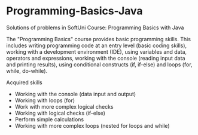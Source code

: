 # Programming-Basics-Java
Solutions of problems in SoftUni Course: Programming Basics with Java

The "Programming Basics" course provides basic programming skills. This includes writing programming code at an entry level (basic coding skills), working with a development environment (IDE), using variables and data, operators and expressions, working with the console (reading input data and printing results), using conditional constructs (if, if-else) and loops (for, while, do-while).

Acquired skills
  - Working with the console (data input and output)
  - Working with loops (for)
  - Work with more complex logical checks
  - Working with logical checks (if-else)
  - Perform simple calculations
  - Working with more complex loops (nested for loops and while)
